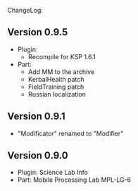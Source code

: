 ChangeLog:

## Version 0.9.5
 * Plugin: 
   * Recompile for KSP 1.6.1
 * Part: 
   * Add MM to the archive
   * KerbalHealth patch
   * FieldTraining patch
   * Russian localization

## Version 0.9.1
 * "Modificator" renamed to "Modifier" 

## Version 0.9.0
 * Plugin: Science Lab Info
 * Part:   Mobile Processing Lab MPL-LG-6
